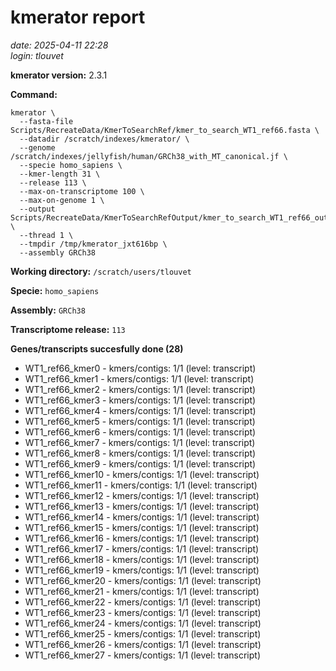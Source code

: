 # kmerator report
*date: 2025-04-11 22:28*  
*login: tlouvet*

**kmerator version:** 2.3.1

**Command:**

```
kmerator \
  --fasta-file Scripts/RecreateData/KmerToSearchRef/kmer_to_search_WT1_ref66.fasta \
  --datadir /scratch/indexes/kmerator/ \
  --genome /scratch/indexes/jellyfish/human/GRCh38_with_MT_canonical.jf \
  --specie homo_sapiens \
  --kmer-length 31 \
  --release 113 \
  --max-on-transcriptome 100 \
  --max-on-genome 1 \
  --output Scripts/RecreateData/KmerToSearchRefOutput/kmer_to_search_WT1_ref66_output \
  --thread 1 \
  --tmpdir /tmp/kmerator_jxt616bp \
  --assembly GRCh38
```

**Working directory:** `/scratch/users/tlouvet`

**Specie:** `homo_sapiens`

**Assembly:** `GRCh38`

**Transcriptome release:** `113`

**Genes/transcripts succesfully done (28)**

- WT1_ref66_kmer0 - kmers/contigs: 1/1 (level: transcript)
- WT1_ref66_kmer1 - kmers/contigs: 1/1 (level: transcript)
- WT1_ref66_kmer2 - kmers/contigs: 1/1 (level: transcript)
- WT1_ref66_kmer3 - kmers/contigs: 1/1 (level: transcript)
- WT1_ref66_kmer4 - kmers/contigs: 1/1 (level: transcript)
- WT1_ref66_kmer5 - kmers/contigs: 1/1 (level: transcript)
- WT1_ref66_kmer6 - kmers/contigs: 1/1 (level: transcript)
- WT1_ref66_kmer7 - kmers/contigs: 1/1 (level: transcript)
- WT1_ref66_kmer8 - kmers/contigs: 1/1 (level: transcript)
- WT1_ref66_kmer9 - kmers/contigs: 1/1 (level: transcript)
- WT1_ref66_kmer10 - kmers/contigs: 1/1 (level: transcript)
- WT1_ref66_kmer11 - kmers/contigs: 1/1 (level: transcript)
- WT1_ref66_kmer12 - kmers/contigs: 1/1 (level: transcript)
- WT1_ref66_kmer13 - kmers/contigs: 1/1 (level: transcript)
- WT1_ref66_kmer14 - kmers/contigs: 1/1 (level: transcript)
- WT1_ref66_kmer15 - kmers/contigs: 1/1 (level: transcript)
- WT1_ref66_kmer16 - kmers/contigs: 1/1 (level: transcript)
- WT1_ref66_kmer17 - kmers/contigs: 1/1 (level: transcript)
- WT1_ref66_kmer18 - kmers/contigs: 1/1 (level: transcript)
- WT1_ref66_kmer19 - kmers/contigs: 1/1 (level: transcript)
- WT1_ref66_kmer20 - kmers/contigs: 1/1 (level: transcript)
- WT1_ref66_kmer21 - kmers/contigs: 1/1 (level: transcript)
- WT1_ref66_kmer22 - kmers/contigs: 1/1 (level: transcript)
- WT1_ref66_kmer23 - kmers/contigs: 1/1 (level: transcript)
- WT1_ref66_kmer24 - kmers/contigs: 1/1 (level: transcript)
- WT1_ref66_kmer25 - kmers/contigs: 1/1 (level: transcript)
- WT1_ref66_kmer26 - kmers/contigs: 1/1 (level: transcript)
- WT1_ref66_kmer27 - kmers/contigs: 1/1 (level: transcript)
